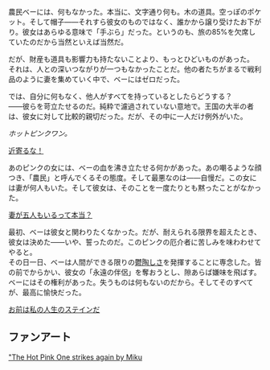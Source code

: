 <!-- title: 純粋なる意地 -->
<!-- relationship: Enemy -->

農民ベーには、何もなかった。本当に、文字通り何も。木の道具。空っぽのポケット。そして帽子――それすら彼女のものではなく、誰かから譲り受けたお下がり。彼女はあらゆる意味で「手ぶら」だった。というのも、旅の85%を欠席していたのだから当然といえば当然だ。

だが、財産も道具も影響力も持たないことより、もっとひどいものがあった。  
それは、人との深いつながりが一つもなかったことだ。他の者たちがまるで戦利品のように妻を集めていく中で、ベーにはゼロだった。

では、自分に何もなく、他人がすべてを持っているとしたらどうする？  
――彼らを苛立たせるのだ。純粋で濾過されていない意地で。王国の大半の者は、彼女に対して比較的親切だった。だが、その中に一人だけ例外がいた。

_ホットピンクワン。_

[近寄るな！](#embed:https://www.youtube.com/live/t5NGryTaGqk?feature=shared&t=1055)

あのピンクの女には、ベーの血を沸き立たせる何かがあった。あの嘲るような顔つき、「農民」と呼んでくるその態度。そして最悪なのは――自慢だ。この女には妻が何人もいた。そして彼女は、そのことを一度たりとも黙ったことがなかった。

[妻が五人もいるって本当？](#embed:https://www.youtube.com/watch?v=t5NGryTaGqk&t=2169s)

最初、ベーは彼女と関わりたくなかった。だが、耐えられる限界を超えたとき、彼女は決めた――いや、誓ったのだ。このピンクの厄介者に苦しみを味わわせてやると。  
その日一日、ベーは人間ができる限りの[鬱陶しさ](https://www.youtube.com/live/t5NGryTaGqk?feature=shared&t=3285)を発揮することに専念した。皆の前でからかい、彼女の「永遠の伴侶」を奪おうとし、隙あらば嫌味を飛ばす。ベーにはその権利があった。失うものは何もないのだから。そしてそのすべてが、最高に愉快だった。

[お前は私の人生のステインだ](#embed:https://www.youtube.com/live/t5NGryTaGqk?feature=shared&t=4918)

## ファンアート

["The Hot Pink One strikes again by Miku](https://x.com/Mikururun/status/1915083922976678195)

<!-- shiori, bijou, ina -->
